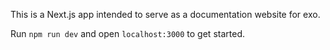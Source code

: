 This is a Next.js app intended to serve as a documentation website for exo.

Run `npm run dev` and open `localhost:3000` to get started.

